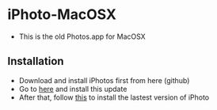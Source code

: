 # iPhoto-MacOSX

* This is the old Photos.app for MacOSX

## Installation

* Download and install iPhotos first from here (github)
* Go to <a href="https://support.apple.com/kb/dl1322?locale=en_US">here</a> and install this update
* After that, follow <a href="https://support.apple.com/kb/dl1650?locale=en_US">this</a> to install the lastest version of iPhoto
